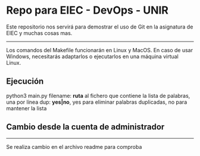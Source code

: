 # Repo para EIEC - DevOps - UNIR

Este repositorio nos servirá para demostrar el uso de Git en la asignatura de EIEC y muchas cosas mas.

---

Los comandos del Makefile funcionarán en Linux y MacOS. En caso de usar Windows, necesitarás adaptarlos o ejecutarlos en una máquina virtual Linux.

## Ejecución

python3 main.py <filename> <dup>
  filename: **ruta** al fichero que contiene la lista de palabras, una por línea
  dup: **yes|no**, yes para eliminar palabras duplicadas, no para mantener la lista

## Cambio desde la cuenta de administrador

---

Se realiza cambio en el archivo readme para comproba